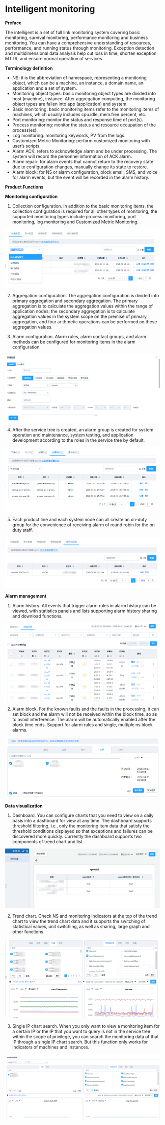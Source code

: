 # Intelligent monitoring

**Preface**

The intelligent is a set of full link monitoring system covering basic monitoring, survival monitoring, performance monitoring and business monitoring. You can have a comprehensive understanding of resources, performance, and running status through monitoring. Exception detection and multidimensional data analysis help cut loss in time, shorten exception MTTR, and ensure normal operation of services.


**Terminology definition**

- NS: it is the abbreviation of namespace, representing a monitoring object, which can be a machine, an instance, a domain name, an application and a set of system.
- Monitoring object types: basic monitoring object types are divided into host (machine), instance. After aggregation computing, the monitoring object types are fallen into app (application) and system.
- Basic monitoring: basic monitoring items refer to the monitoring items of machines, which usually includes cpu.idle, mem.free.percent, etc.
- Port monitoring: monitor the status and response time of port(s).
- Process monitoring: monitor the status and resource occupation of the process(es).
- Log monitoring: monitoring keywords, PV from the logs.
- Customized Metric Monitoring: perform customized monitoring with user’s scripts.
- Alarm ACK: refers to acknowledge alarm and be under processing. The system will record the personnel information of ACK alarm.
- Alarm repair: for alarm events that cannot return to the recovery state due to configuration changes, manually change its state to restore.
- Alarm block: for NS or alarm configuration, block email, SMS, and voice for alarm events, but the event will be recorded in the alarm history.

**Product Functions**

**Monitoring configuration**

1. Collection configuration. In addition to the basic monitoring items, the collection configuration is required for all other types of monitoring, the supported monitoring types include process monitoring, port monitoring, log monitoring and Customized Metric Monitoring.

![image](https://github.com/jdcloudcom/cn/blob/DevOps/image/DevOps/Operation-Guide17.png)
 
2. Aggregation configuration. The aggregation configuration is divided into primary aggregation and secondary aggregation. The primary aggregation is to calculate the aggregation values within the range of application nodes; the secondary aggregation is to calculate aggregation values in the system scope on the premise of primary aggregation, and four arithmetic operations can be performed on these aggregation values.

3. Alarm configuration. Alarm rules, alarm contact groups, and alarm methods can be configured for monitoring items in the alarm configuration

 ![image](https://github.com/jdcloudcom/cn/blob/DevOps/image/DevOps/Operation-Guide18.png)

4. After the service tree is created, an alarm group is created for system operation and maintenance, system testing, and application development according to the roles in the service tree by default.

 ![image](https://github.com/jdcloudcom/cn/blob/DevOps/image/DevOps/Operation-Guide19.png)

5. Each product line and each system node can all create an on-duty group for the convenience of receiving alarm of round robin for the on duty staff.

 ![image](https://github.com/jdcloudcom/cn/blob/DevOps/image/DevOps/Operation-Guide20.png)

**Alarm management**

1. Alarm history. All events that trigger alarm rules in alarm history can be viewed, with statistics panels and lists supporting alarm history sharing and download functions.

 ![image](https://github.com/jdcloudcom/cn/blob/DevOps/image/DevOps/Operation-Guide21.png)

2. Alarm block. For the known faults and the faults in the processing, it can set block and the alarm will not be received within the block time, so as to avoid interference. The alarm will be automatically enabled after the block time ends. Support for alarm rules and single, multiple ns block alarms.

 ![image](https://github.com/jdcloudcom/cn/blob/DevOps/image/DevOps/Operation-Guide22.png)

**Data visualization**

1. Dashboard. You can configure charts that you need to view on a daily basis into a dashboard for view at any time. The dashboard supports threshold filtering, i.e., only the monitoring item data that satisfy the threshold conditions displayed so that exceptions and failures can be discovered more quickly. Currently the dashboard supports two components of trend chart and list.

 ![image](https://github.com/jdcloudcom/cn/blob/DevOps/image/DevOps/Operation-Guide23.png)

2. Trend chart. Check NS and monitoring indicators at the top of the trend chart to view the trend chart data and it supports the switching of statistical values, unit switching, as well as sharing, large graph and other functions.

 ![image](https://github.com/jdcloudcom/cn/blob/DevOps/image/DevOps/Operation-Guide24.png)

3. Single IP chart search. When you only want to view a monitoring item for a certain IP or the IP that you want to query is not in the service tree within the scope of privilege, you can search the monitoring data of that IP through a single IP chart search. But this function only works for indicators of machines and instances.

![image](https://github.com/jdcloudcom/cn/blob/DevOps/image/DevOps/Operation-Guide25.png)
